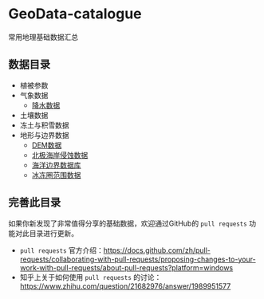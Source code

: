 # GeoData-catalogue

常用地理基础数据汇总

## 数据目录

- 植被参数
- 气象数据
  - [降水数据](data/precipitation.md)
- 土壤数据
- 冻土与积雪数据
- 地形与边界数据
  - [DEM数据](data/DEM.md)
  - [北极海岸侵蚀数据](data/北极海岸侵蚀数据.md)
  - [海洋边界数据库](data/海洋边界数据库.md)
  - [冰冻圈范围数据](data/冰冻圈范围.md)


## 完善此目录

如果你新发现了非常值得分享的基础数据，欢迎通过GitHub的 `pull requests` 功能对此目录进行更新。

- `pull requests` 官方介绍：<https://docs.github.com/zh/pull-requests/collaborating-with-pull-requests/proposing-changes-to-your-work-with-pull-requests/about-pull-requests?platform=windows>
- 知乎上关于如何使用 `pull requests` 的讨论：<https://www.zhihu.com/question/21682976/answer/1989951577>
